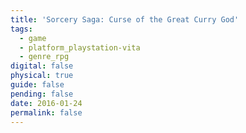 ```yaml
---
title: 'Sorcery Saga: Curse of the Great Curry God'
tags:
  - game
  - platform_playstation-vita
  - genre_rpg
digital: false
physical: true
guide: false
pending: false
date: 2016-01-24
permalink: false
---
```

